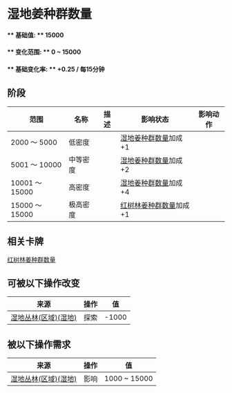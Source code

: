 # 湿地姜种群数量  
#### ** 基础值: ** 15000   
#### ** 变化范围: ** 0 ~ 15000  
#### ** 基础变化率: ** +0.25 / 每15分钟   
## 阶段  
范围  |  名称  |  描述  |  影响状态  |  影响动作  
----  |  ----  |  ----  |  ----  |  ----  
2000 ～ 5000  |  低密度  |    |  [湿地姜种群数量](Ginger_WetlandsPop.md)加成+1  |    
5001 ～ 10000  |  中等密度  |    |  [湿地姜种群数量](Ginger_WetlandsPop.md)加成+2  |    
10001 ～ 15000  |  高密度  |    |  [湿地姜种群数量](Ginger_WetlandsPop.md)加成+4  |    
15000 ～ 15000  |  极高密度  |    |  [红树林姜种群数量](Ginger_MangrovesPop.md)加成+1  |    
## 相关卡牌  
[红树林姜种群数量](Ginger_MangrovesPop.md)  
## 可被以下操作改变  
来源  |  操作  |  值  
----  |  ----  |  ----  
[湿地丛林(区域)(湿地)](Wetlands.md)  |  探索  |  -1000  
## 被以下操作需求  
来源  |  操作  |  值  
----  |  ----  |  ----  
[湿地丛林(区域)(湿地)](Wetlands.md)  |  影响  |  1000 ~ 15000  


<script>document.title="湿地姜种群数量 - 卡牌生存百科 Card Survival Wiki";</script>